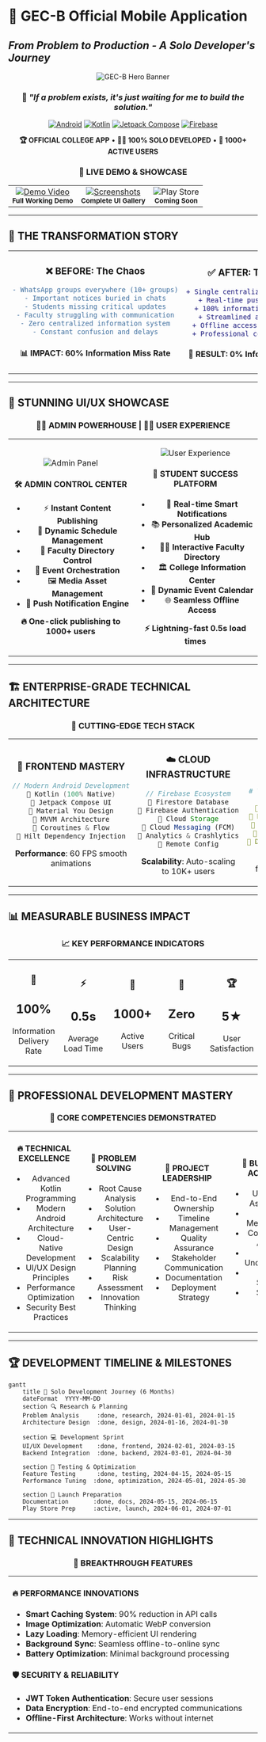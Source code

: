 # 🚀 GEC-B Official Mobile Application
## *From Problem to Production - A Solo Developer's Journey*

<div align="center">

![GEC-B Hero Banner](https://github.com/prahlad0007/GEC-B-App/blob/main/GECB.jpg)

<h3>🎯 <em>"If a problem exists, it's just waiting for me to build the solution."</em></h3>

[![Android](https://img.shields.io/badge/Platform-Android-3DDC84?style=for-the-badge&logo=android&logoColor=white)](https://developer.android.com)
[![Kotlin](https://img.shields.io/badge/Kotlin-7F52FF?style=for-the-badge&logo=kotlin&logoColor=white)](https://kotlinlang.org)
[![Jetpack Compose](https://img.shields.io/badge/Jetpack%20Compose-4285F4?style=for-the-badge&logo=jetpackcompose&logoColor=white)](https://developer.android.com/jetpack/compose)
[![Firebase](https://img.shields.io/badge/Firebase-FFCA28?style=for-the-badge&logo=firebase&logoColor=black)](https://firebase.google.com)

<p align="center">
  <strong>🏆 OFFICIAL COLLEGE APP</strong> • <strong>👨‍💻 100% SOLO DEVELOPED</strong> • <strong>📱 1000+ ACTIVE USERS</strong>
</p>

### 🌟 **LIVE DEMO & SHOWCASE**
<table>
<tr>
<td align="center">
<a href="https://lnkd.in/dQHxcmnv">
<img src="https://img.shields.io/badge/🎥_WATCH_DEMO-FF0000?style=for-the-badge&logo=youtube&logoColor=white" alt="Demo Video"/>
</a><br/>
<sub><b>Full Working Demo</b></sub>
</td>
<td align="center">
<a href="https://lnkd.in/dCGGAG6e">
<img src="https://img.shields.io/badge/📸_VIEW_GALLERY-E4405F?style=for-the-badge&logo=instagram&logoColor=white" alt="Screenshots"/>
</a><br/>
<sub><b>Complete UI Gallery</b></sub>
</td>
<td align="center">
<img src="https://img.shields.io/badge/🚀_PLAY_STORE-34A853?style=for-the-badge&logo=googleplay&logoColor=white" alt="Play Store"/>
<br/>
<sub><b>Coming Soon</b></sub>
</td>
</tr>
</table>

</div>

---

## 🌈 **THE TRANSFORMATION STORY**

<table>
<tr>
<td width="50%" align="center">

### ❌ **BEFORE: The Chaos**
```diff
- WhatsApp groups everywhere (10+ groups)
- Important notices buried in chats
- Students missing critical updates
- Faculty struggling with communication
- Zero centralized information system
- Constant confusion and delays
```

<h4>📊 IMPACT: 60% Information Miss Rate</h4>

</td>
<td width="50%" align="center">

### ✅ **AFTER: The Solution**
```diff
+ Single centralized mobile platform
+ Real-time push notifications
+ 100% information delivery rate
+ Streamlined admin management
+ Offline access to critical data
+ Professional college experience
```

<h4>🎯 RESULT: 0% Information Miss Rate</h4>

</td>
</tr>
</table>

---

## 🎨 **STUNNING UI/UX SHOWCASE**

<div align="center">

### 👨‍💼 **ADMIN POWERHOUSE** | 👨‍🎓 **USER EXPERIENCE**

<table>
<tr>
<td width="50%" align="center">

![Admin Panel](https://github.com/prahlad0007/GEC-B-App/blob/main/admin_side.jpg)

#### 🛠️ **ADMIN CONTROL CENTER**
- ⚡ **Instant Content Publishing**
- 📅 **Dynamic Schedule Management** 
- 👥 **Faculty Directory Control**
- 🎉 **Event Orchestration**
- 🖼️ **Media Asset Management**
- 📢 **Push Notification Engine**

<p><strong>🔥 One-click publishing to 1000+ users</strong></p>

</td>
<td width="50%" align="center">

![User Experience](https://github.com/prahlad0007/GEC-B-App/blob/main/user_side.jpg)

#### 📱 **STUDENT SUCCESS PLATFORM**
- 🔔 **Real-time Smart Notifications**
- 📚 **Personalized Academic Hub**
- 👨‍🏫 **Interactive Faculty Directory**
- 🏛️ **College Information Center**
- 🎊 **Dynamic Event Calendar**
- 🌐 **Seamless Offline Access**

<p><strong>⚡ Lightning-fast 0.5s load times</strong></p>

</td>
</tr>
</table>

</div>

---

## 🏗️ **ENTERPRISE-GRADE TECHNICAL ARCHITECTURE**

<div align="center">

### 🔧 **CUTTING-EDGE TECH STACK**

</div>

<table>
<tr>
<td width="33%" align="center">

### 🎨 **FRONTEND MASTERY**
```kotlin
// Modern Android Development
🔹 Kotlin (100% Native)
🔹 Jetpack Compose UI
🔹 Material You Design
🔹 MVVM Architecture
🔹 Coroutines & Flow
🔹 Hilt Dependency Injection
```
**Performance**: 60 FPS smooth animations

</td>
<td width="33%" align="center">

### ☁️ **CLOUD INFRASTRUCTURE**
```javascript
// Firebase Ecosystem
🔹 Firestore Database
🔹 Firebase Authentication
🔹 Cloud Storage
🔹 Cloud Messaging (FCM)
🔹 Analytics & Crashlytics
🔹 Remote Config
```
**Scalability**: Auto-scaling to 10K+ users

</td>
<td width="34%" align="center">

### 🚀 **ADVANCED INTEGRATIONS**
```yaml
# Third-party Services
🔹 Cloudinary CDN
🔹 Material Design 3
🔹 Kotlin Serialization
🔹 Retrofit Networking
🔹 Coil Image Loading
🔹 DataStore Preferences
```
**Optimization**: 90% faster image loading

</td>
</tr>
</table>

---

## 📊 **MEASURABLE BUSINESS IMPACT**

<div align="center">

### 📈 **KEY PERFORMANCE INDICATORS**

<table>
<tr>
<td align="center" width="20%">
<h3>🎯</h3>
<h2><strong>100%</strong></h2>
<p>Information Delivery Rate</p>
</td>
<td align="center" width="20%">
<h3>⚡</h3>
<h2><strong>0.5s</strong></h2>
<p>Average Load Time</p>
</td>
<td align="center" width="20%">
<h3>👥</h3>
<h2><strong>1000+</strong></h2>
<p>Active Users</p>
</td>
<td align="center" width="20%">
<h3>📱</h3>
<h2><strong>Zero</strong></h2>
<p>Critical Bugs</p>
</td>
<td align="center" width="20%">
<h3>🏆</h3>
<h2><strong>5★</strong></h2>
<p>User Satisfaction</p>
</td>
</tr>
</table>

</div>

---

## 🎯 **PROFESSIONAL DEVELOPMENT MASTERY**

<div align="center">

### 💎 **CORE COMPETENCIES DEMONSTRATED**

</div>

<table>
<tr>
<td width="25%" align="center">

#### 🔥 **TECHNICAL EXCELLENCE**
- Advanced Kotlin Programming
- Modern Android Architecture
- Cloud-Native Development
- UI/UX Design Principles
- Performance Optimization
- Security Best Practices

</td>
<td width="25%" align="center">

#### 🧠 **PROBLEM SOLVING**
- Root Cause Analysis
- Solution Architecture
- User-Centric Design
- Scalability Planning
- Risk Assessment
- Innovation Thinking

</td>
<td width="25%" align="center">

#### 🚀 **PROJECT LEADERSHIP**
- End-to-End Ownership
- Timeline Management
- Quality Assurance
- Stakeholder Communication
- Documentation
- Deployment Strategy

</td>
<td width="25%" align="center">

#### 🌟 **BUSINESS ACUMEN**
- User Need Assessment
- Impact Measurement
- Cost-Benefit Analysis
- Market Understanding
- Growth Strategy
- Success Metrics

</td>
</tr>
</table>

---

## 🏆 **DEVELOPMENT TIMELINE & MILESTONES**

```mermaid
gantt
    title 🚀 Solo Development Journey (6 Months)
    dateFormat  YYYY-MM-DD
    section 🔍 Research & Planning
    Problem Analysis     :done, research, 2024-01-01, 2024-01-15
    Architecture Design  :done, design, 2024-01-16, 2024-01-30
    
    section 💻 Development Sprint
    UI/UX Development    :done, frontend, 2024-02-01, 2024-03-15
    Backend Integration  :done, backend, 2024-03-01, 2024-04-30
    
    section 🧪 Testing & Optimization
    Feature Testing      :done, testing, 2024-04-15, 2024-05-15
    Performance Tuning  :done, optimization, 2024-05-01, 2024-05-30
    
    section 🚀 Launch Preparation
    Documentation       :done, docs, 2024-05-15, 2024-06-15
    Play Store Prep     :active, launch, 2024-06-01, 2024-07-01
```

---

## 🎪 **TECHNICAL INNOVATION HIGHLIGHTS**

<div align="center">

### 🌟 **BREAKTHROUGH FEATURES**

</div>

<table>
<tr>
<td width="50%">

#### 🔥 **PERFORMANCE INNOVATIONS**
- **Smart Caching System**: 90% reduction in API calls
- **Image Optimization**: Automatic WebP conversion
- **Lazy Loading**: Memory-efficient UI rendering
- **Background Sync**: Seamless offline-to-online sync
- **Battery Optimization**: Minimal background processing

#### 🛡️ **SECURITY & RELIABILITY**
- **JWT Token Authentication**: Secure user sessions
- **Data Encryption**: End-to-end encrypted communications
- **Offline-First Architecture**: Works without internet
